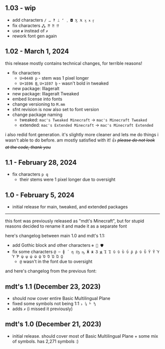## 1.03 - wip
- add characters `/ … ‽ ⟘ ʻ ˌ ◘ Ӽ Ӿ ӽ ӿ ӻ`
- fix characters `⁂ ⁇ ⁈ ⁉`
- use `✘` instead of `✗`
- rework font gen again

## 1.02 - March 1, 2024
this release mostly contains technical changes, for terrible reasons!

- fix characters
  - `U+0440 р` - stem was 1 pixel longer
  - `U+1E06 Ḇ`, `U+1E07 ḇ` - wasn't bold in tweaked
- new package: Illageralt
- new package: Illageralt Tweaked
- embed license into fonts
- change versioning to `M.mm`
- sfnt revision is now also set to font version
- change package naming
  - tweaked: `mac's Tweaked Minecraft` → `mac's Minecraft Tweaked`
  - extended: `mac's Extended Minecraft` → `mac's Minecraft Extended`

i also redid font generation. it's slightly more cleaner and lets me do things i wasn't able to do before. am mostly satisfied with it! 👍️
~~*please do not look at the code, thank you*~~

## 1.1 - February 28, 2024
- fix characters `p q`
  - their stems were 1 pixel longer due to oversight

## 1.0 - February 5, 2024
- initial release for main, tweaked, and extended packages

<hr>

this font was previously released as "mdt's Minecraft", but for stupid reasons decided to rename it and made it as a separate font

here's changelog between main 1.0 and mdt's 1.1:

- add Gothic block and other characters `❄ 🎣 🛡`
- fix some characters `@ ─ ╫ ´ ƞ Ҧ ҧ Ӂ ӝ Ӡ ԭ Ὶ Ί ῠ ῡ ῢ ΰ ῤ ῥ ῦ ῧ Ῠ Ῡ Ὺ Ύ Ῥ ῲ ῳ ῴ ῶ ῷ Ὸ Ό Ὼ Ώ ῼ`
	- `@` wasn't in the font due to oversight

and here's changelog from the previous font:

## mdt's 1.1 (December 23, 2023)
- should now cover entire Basic Multilingual Plane
- fixed some symbols not being 1:1 `₃ ⅞ ⅟ ↉`
- adds `✗` (i missed it previously)

## mdt's 1.0 (December 21, 2023)
- initial release. should cover most of Basic Multilingual Plane + some mix of symbols. has 2,271 symbols :)
